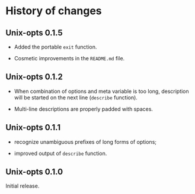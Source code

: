 # History of changes

## Unix-opts 0.1.5

* Added the portable `exit` function.

* Cosmetic improvements in the `README.md` file.

## Unix-opts 0.1.2

* When combination of options and meta variable is too long, description
  will be started on the next line (`describe` function).

* Multi-line descriptions are properly padded with spaces.

## Unix-opts 0.1.1

* recognize unambiguous prefixes of long forms of options;

* improved output of `describe` function.

## Unix-opts 0.1.0

Initial release.
